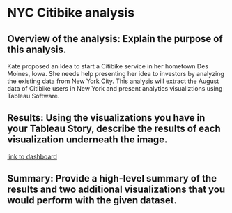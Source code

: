 # NYC Citibike analysis


## Overview of the analysis: Explain the purpose of this analysis.

Kate proposed an Idea to start a Citibike service in her hometown Des Moines, Iowa. She needs help presenting her idea to investors by analyzing the existing data from New York City. This analysis will extract the August data of Citibike users in New York and present analytics visualiztions using Tableau Software. 

## Results: Using the visualizations you have in your Tableau Story, describe the results of each visualization underneath the image.

[link to dashboard](https://public.tableau.com/app/profile/john.umarov/viz/bikesharingModuleChallenge/Story1?publish=yes)






## Summary: Provide a high-level summary of the results and two additional visualizations that you would perform with the given dataset.


